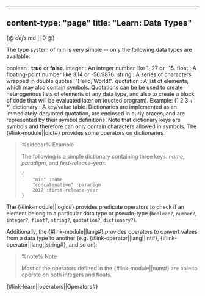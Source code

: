 -----
content-type: "page"
title: "Learn: Data Types"
-----
{@ _defs_.md || 0 @}


The type system of min is very simple -- only the following data types are available:

boolean
: **true** or **false**.
integer
: An integer number like 1, 27 or -15.
float
: A floating-point number like 3.14 or -56.9876.
string
: A series of characters wrapped in double quotes: "Hello, World!".
quotation
: A list of elements, which may also contain symbols. Quotations can be be used to create heterogenous lists of elements of any data type, and also to create a block of code that will be evaluated later on (quoted program). Example: (1 2 3 + \*)
dictionary
: A key/value table. Dictionaries are implemented as an immediately-dequoted quotation, are enclosed in curly braces, and are represented by their symbol definitions. Note that dictionary keys are symbols and therefore can only contain characters allowed in symbols. The {#link-module||dict#} provides some operators on dictionaries.

  > %sidebar%
  > Example
  >
  > The following is a simple dictionary containing three keys: *name*, *paradigm*, and *first-release-year*:
  >
  >     {
  >         "min" :name
  >         "concatenative" :paradigm
  >         2017 :first-release-year
  >     }

The {#link-module||logic#} provides predicate operators to check if an element belong to a particular data type or pseudo-type (`boolean?`, `number?`, `integer?`, `float?`, `string?`, `quotation?`, `dictionary?`).

Additionally, the {#link-module||lang#} provides operators to convert values from a data type to another (e.g. {#link-operator||lang||int#}, {#link-operator||lang||string#}, and so on).

> %note%
> Note
> 
> Most of the operators defined in the {#link-module||num#} are able to operate on both integers and floats.

{#link-learn||operators||Operators#}
